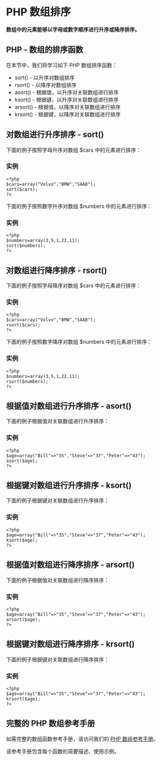 
# PHP 数组排序




**数组中的元素能够以字母或数字顺序进行升序或降序排序。**

## PHP - 数组的排序函数

在本节中，我们将学习如下 PHP 数组排序函数：

*   sort() - 以升序对数组排序
*   rsort() - 以降序对数组排序
*   asort() - 根据值，以升序对关联数组进行排序
*   ksort() - 根据键，以升序对关联数组进行排序
*   arsort() - 根据值，以降序对关联数组进行排序
*   krsort() - 根据键，以降序对关联数组进行排序

## 对数组进行升序排序 - sort()

下面的例子按照字母升序对数组 $cars 中的元素进行排序：

### 实例

```
<?php
$cars=array("Volvo","BMW","SAAB");
sort($cars);
?>

```



下面的例子按照数字升序对数组 $numbers 中的元素进行排序：

### 实例

```
<?php
$numbers=array(3,5,1,22,11);
sort($numbers);
?>

```



## 对数组进行降序排序 - rsort()

下面的例子按照字母降序对数组 $cars 中的元素进行排序：

### 实例

```
<?php
$cars=array("Volvo","BMW","SAAB");
rsort($cars);
?>

```



下面的例子按照数字降序对数组 $numbers 中的元素进行排序：

### 实例

```
<?php
$numbers=array(3,5,1,22,11);
rsort($numbers);
?>

```



## 根据值对数组进行升序排序 - asort()

下面的例子根据值对关联数组进行升序排序：

### 实例

```
<?php
$age=array("Bill"=>"35","Steve"=>"37","Peter"=>"43");
asort($age);
?>

```



## 根据键对数组进行升序排序 - ksort()

下面的例子根据键对关联数组进行升序排序：

### 实例

```
<?php
$age=array("Bill"=>"35","Steve"=>"37","Peter"=>"43");
ksort($age);
?>

```



## 根据值对数组进行降序排序 - arsort()

下面的例子根据值对关联数组进行降序排序：

### 实例

```
<?php
$age=array("Bill"=>"35","Steve"=>"37","Peter"=>"43");
arsort($age);
?>

```



## 根据键对数组进行降序排序 - krsort()

下面的例子根据键对关联数组进行降序排序：

### 实例

```
<?php
$age=array("Bill"=>"35","Steve"=>"37","Peter"=>"43");
krsort($age);
?>

```



## 完整的 PHP 数组参考手册

如需完整的数组函数参考手册，请访问我们的 [PHP 数组参考手册](/php/php_ref_array.asp "PHP Array 函数")。

该参考手册包含每个函数的简要描述、使用示例。




